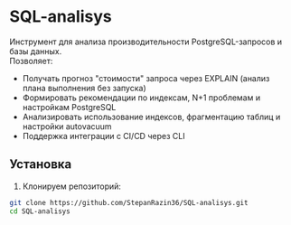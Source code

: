 # SQL-analisys

Инструмент для анализа производительности PostgreSQL-запросов и базы данных.  
Позволяет:

- Получать прогноз "стоимости" запроса через EXPLAIN (анализ плана выполнения без запуска)
- Формировать рекомендации по индексам, N+1 проблемам и настройкам PostgreSQL
- Анализировать использование индексов, фрагментацию таблиц и настройки autovacuum
- Поддержка интеграции с CI/CD через CLI

## Установка

1. Клонируем репозиторий:
```bash
git clone https://github.com/StepanRazin36/SQL-analisys.git
cd SQL-analisys
